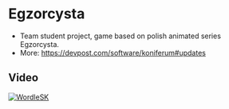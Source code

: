 # Egzorcysta
- Team student project, game based on polish animated series Egzorcysta.
- More: https://devpost.com/software/koniferum#updates

## Video

[![WordleSK](https://img.youtube.com/vi/OG2bquVSXi8&ab/0.jpg)](https://www.youtube.com/watch?v=OG2bquVSXi8&ab_channel=Bujak)
